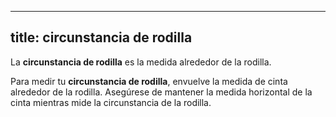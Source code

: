 ***

## title: circunstancia de rodilla

La **circunstancia de rodilla** es la medida alrededor de la rodilla.

Para medir tu **circunstancia de rodilla**, envuelve la medida de cinta alrededor de la rodilla. Asegúrese de mantener la medida horizontal de la cinta mientras mide la circunstancia de la rodilla.

